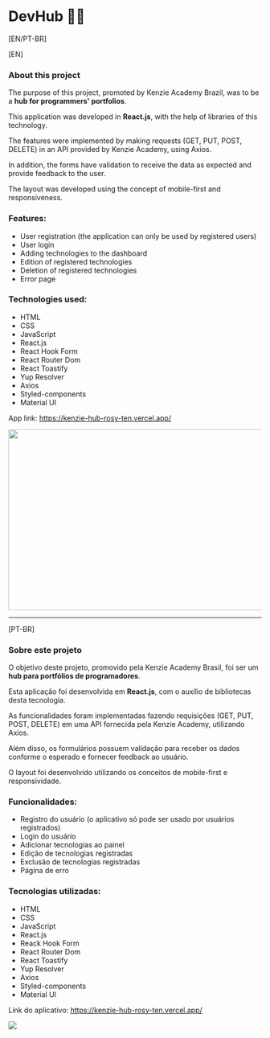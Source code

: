 ## <h1>DevHub 👩‍💻</h1>

[EN/PT-BR]

[EN]
<h3>About this project</h3>

The purpose of this project, promoted by Kenzie Academy Brazil, was to be a <b>hub for programmers' portfolios</b>.

This application was developed in <b>React.js</b>, with the help of libraries of this technology.

The features were implemented by making requests (GET, PUT, POST, DELETE) in an API provided by Kenzie Academy, using Axios.

In addition, the forms have validation to receive the data as expected and provide feedback to the user.

The layout was developed using the concept of mobile-first and responsiveness.

<h3>Features:</h3>
<ul>
  <li>User registration (the application can only be used by registered users)</li>
  <li>User login</li>
  <li>Adding technologies to the dashboard</li>
  <li>Edition of registered technologies</li>
  <li>Deletion of registered technologies</li>
  <li>Error page</li>
</ul>

<h3>Technologies used:</h3>
<ul>
  <li>HTML</li>
  <li>CSS</li>
  <li>JavaScript</li>
  <li>React.js</li>
  <li>React Hook Form</li>
  <li>React Router Dom</li>
  <li>React Toastify</li>
  <li>Yup Resolver</li>
  <li>Axios</li>
  <li>Styled-components</li>
  <li>Material UI</li>
</ul>

App link: https://kenzie-hub-rosy-ten.vercel.app/

<img src="https://j.gifs.com/mqnGv0.gif" width=590 height=360/>

<hr></hr>

[PT-BR]
<h3>Sobre este projeto</h3>

O objetivo deste projeto, promovido pela Kenzie Academy Brasil, foi ser um <b>hub para portfólios de programadores</b>.

Esta aplicação foi desenvolvida em <b>React.js</b>, com o auxílio de bibliotecas desta tecnologia.

As funcionalidades foram implementadas fazendo requisições (GET, PUT, POST, DELETE) em uma API fornecida pela Kenzie Academy, utilizando Axios.

Além disso, os formulários possuem validação para receber os dados conforme o esperado e fornecer feedback ao usuário.

O layout foi desenvolvido utilizando os conceitos de mobile-first e responsividade.

<h3>Funcionalidades:</h3>
<ul>
  <li>Registro do usuário (o aplicativo só pode ser usado por usuários registrados)</li>
  <li>Login do usuário</li>
  <li>Adicionar tecnologias ao painel</li>
  <li>Edição de tecnologias registradas</li>
  <li>Exclusão de tecnologias registradas</li>
  <li>Página de erro</li>
</ul>

<h3>Tecnologias utilizadas:</h3>
<ul>
  <li>HTML</li>
  <li>CSS</li>
  <li>JavaScript</li>
  <li>React.js</li>
  <li>Reack Hook Form</li>
  <li>React Router Dom</li>
  <li>React Toastify</li>
  <li>Yup Resolver</li>
  <li>Axios</li>
  <li>Styled-components</li>
  <li>Material UI</li>
</ul>

Link do aplicativo: https://kenzie-hub-rosy-ten.vercel.app/

<img src="https://j.gifs.com/mqnGv0.gif" largura=590 altura=360/>
